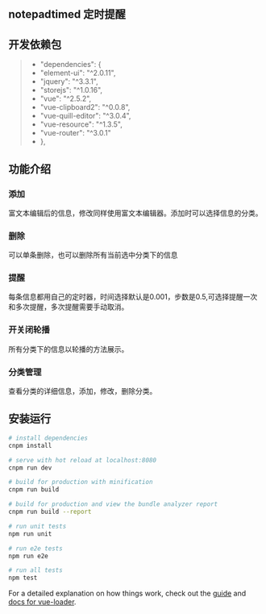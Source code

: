 ## notepadtimed 定时提醒
## 开发依赖包
 > *  "dependencies": {
 > *    "element-ui": "^2.0.11",
 > *    "jquery": "^3.3.1",
 > *    "storejs": "^1.0.16",
 > *    "vue": "^2.5.2",
 > *    "vue-clipboard2": "^0.0.8",
 > *    "vue-quill-editor": "^3.0.4",
 > *    "vue-resource": "^1.3.5",
 > *    "vue-router": "^3.0.1"
 > *  },
## 功能介绍
### 添加
富文本编辑后的信息，修改同样使用富文本编辑器。添加时可以选择信息的分类。
### 删除
 可以单条删除，也可以删除所有当前选中分类下的信息
### 提醒
 每条信息都用自己的定时器，时间选择默认是0.001，步数是0.5,可选择提醒一次和多次提醒，多次提醒需要手动取消。
### 开关闭轮播
 所有分类下的信息以轮播的方法展示。
### 分类管理
 查看分类的详细信息，添加，修改，删除分类。

## 安装运行
``` bash
# install dependencies
cnpm install

# serve with hot reload at localhost:8080
cnpm run dev

# build for production with minification
cnpm run build

# build for production and view the bundle analyzer report
cnpm run build --report

# run unit tests
npm run unit

# run e2e tests
npm run e2e

# run all tests
npm test
```

For a detailed explanation on how things work, check out the [guide](http://vuejs-templates.github.io/webpack/) and [docs for vue-loader](http://vuejs.github.io/vue-loader).
